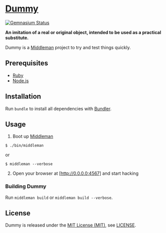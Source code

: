 [Dummy]
=======

[![Gemnasium Status][Gemnasium Status]][Gemnasium]

**An imitation of a real or original object, intended to be used as a practical substitute.**

Dummy is a [Middleman] project to try and test things quickly.

Prerequisites
-------------

* [Ruby]
* [Node.js]

Installation
------------

Run `bundle` to install all dependencies with [Bundler].

Usage
-----

1. Boot up [Middleman]

  ```
  $ ./bin/middleman
  ```

  or

  ```
  $ middleman --verbose
  ```

2. Open your browser at [http://0.0.0.0:4567] and start hacking

### Building Dummy

Run `middleman build` or `middleman build --verbose`.

License
-------

Dummy is released under the [MIT License (MIT)], see [LICENSE].

[Bundler]: http://bundler.io "The best way to manage a Ruby application's gems"
[Dummy]: https://github.com/bitaculous/dummy "An imitation of a real or original object, intended to be used as a practical substitute."
[Gemnasium]: https://gemnasium.com/bitaculous/dummy "Dummy at Gemnasium"
[Gemnasium Status]: http://img.shields.io/gemnasium/bitaculous/dummy.svg?style=flat "Gemnasium Status"
[http://0.0.0.0:4567]: http://0.0.0.0:4567 "Dummy running on localhost"
[LICENSE]: https://raw.githubusercontent.com/bitaculous/dummy/master/LICENSE "License"
[Middleman]: http://middlemanapp.com "Hand-crafted frontend development"
[MIT License (MIT)]: http://opensource.org/licenses/MIT "The MIT License (MIT)"
[Node.js]: https://nodejs.org "An event-driven I/O server-side JavaScript environment based on V8."
[Ruby]: https://www.ruby-lang.org "A dynamic, open source programming language with a focus on simplicity and productivity."